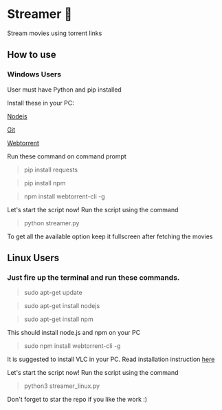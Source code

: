 # Streamer :movie_camera:
Stream movies using torrent links 

## How to use
### Windows Users
User must have Python and pip installed

Install these in your PC:

[Nodejs](https://nodejs.org/en/download/)

[Git](https://git-scm.com/downloads)

[Webtorrent](https://webtorrent.io/desktop/)

Run these command on command prompt
> pip install requests

> pip install npm

> npm install webtorrent-cli -g

Let's start the script now! Run the script using the command
> python streamer.py

To get all the available option keep it fullscreen after fetching the movies

## Linux Users
### Just fire up the terminal and run these commands.
> sudo apt-get update

> sudo apt-get install nodejs

> sudo apt-get install npm

This should install node.js and npm on your PC

> sudo npm install webtorrent-cli -g

It is suggested to install VLC in your PC. Read installation instruction [here](https://www.videolan.org/vlc/)

Let's start the script now! Run the script using the command

> python3 streamer_linux.py

Don't forget to star the repo if you like the work :)
